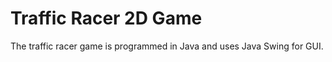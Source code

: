# Traffic Racer 2D Game
The traffic racer game is programmed in Java and uses Java Swing for GUI.
 
